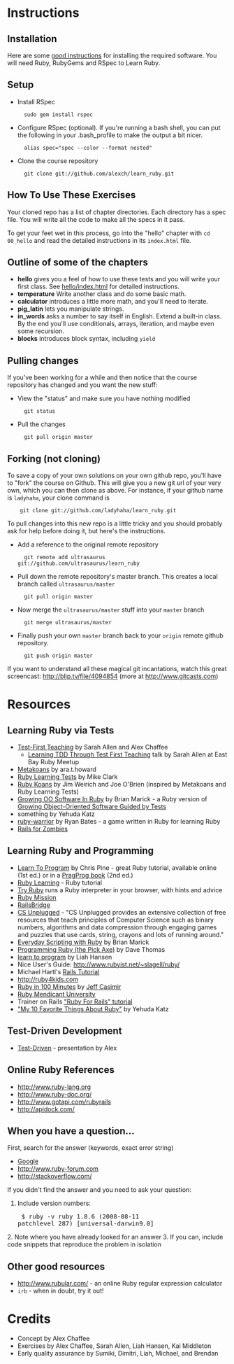 # Instructions

## Installation

Here are some [good instructions](http://wiki.devchix.com/index.php?title=Workshop_Installation_Notes)
for installing the required software.  You will need Ruby, RubyGems and RSpec to Learn Ruby.

## Setup

* Install RSpec

        sudo gem install rspec

* Configure RSpec (optional). If you're running a bash shell, you can put the following in your .bash_profile to make the output a bit nicer.

        alias spec="spec --color --format nested"

* Clone the course repository

        git clone git://github.com/alexch/learn_ruby.git

## How To Use These Exercises

Your cloned repo has a list of chapter directories. Each directory has a spec file. You will write all the code to make all the specs in it pass.

To get your feet wet in this process, go into the "hello" chapter with `cd 00_hello` and read the detailed instructions in its `index.html` file.

## Outline of some of the chapters

* **hello** 
  gives you a feel of how to use these tests and you will write your first class.  See [hello/index.html](hello/index.html) for detailed instructions.
* **temperature**
  Write another class and do some basic math.
* **calculator** introduces a little more math, and you'll need to iterate.
* **pig\_latin** lets you manipulate strings.
* **in\_words** asks a number to say itself in English. Extend a built-in class. By the end you'll use conditionals, arrays, iteration, and maybe even some recursion.
* **blocks** introduces block syntax, including `yield`

## Pulling changes

If you've been working for a while and then notice that the course repository has changed and you want the new stuff:

* View the "status" and make sure you have nothing modified

        git status

* Pull the changes

        git pull origin master

## Forking (not cloning)

To save a copy of your own solutions on your own github repo, you'll have to "fork" the course on Github. This will give you a new git url of your very own, which you can then clone as above. For instance, if your github name is `ladyhaha`, your clone command is

        git clone git://github.com/ladyhaha/learn_ruby.git

To pull changes into this new repo is a little tricky and you should probably ask for help before doing it, but here's the instructions.

* Add a reference to the original remote repository

        git remote add ultrasaurus git://github.com/ultrasaurus/learn_ruby

* Pull down the remote repository's master branch. This creates a local branch called `ultrasaurus/master`

        git pull origin master

* Now merge the `ultrasaurus/master` stuff into your `master` branch

        git merge ultrasaurus/master

* Finally push your own `master` branch back to your `origin` remote github repository.

        git push origin master

If you want to understand all these magical git incantations, watch this great screencast: <http://blip.tv/file/4094854> (more at <http://www.gitcasts.com>)

# Resources

## Learning Ruby via Tests
* [Test-First Teaching](http://testfirst.org) by Sarah Allen and Alex Chaffee
  * [Learning TDD Through Test First Teaching](http://www.youtube.com/watch?v=KgfdlZuVz7I) talk by Sarah Allen at East Bay Ruby Meetup
* [Metakoans](http://rubyquiz.com/quiz67.html) by ara.t.howard
* [Ruby Learning Tests](http://clarkware.com/cgi/blosxom/2005/03/18) by Mike Clark
* [Ruby Koans](http://rubykoans.com) by Jim Weirich and Joe O'Brien (inspired by Metakoans and Ruby Learning Tests)
* [Growing OO Software In Ruby](http://www.exampler.com/blog/2009/12/17/growing-object-oriented-software-in-ruby/) by Brian Marick - a Ruby version of [Growing Object-Oriented Software Guided by Tests](http://www.growing-object-oriented-software.com/)
* something by Yehuda Katz
* [ruby-warrior](http://github.com/ryanb/ruby-warrior) by Ryan Bates - a game written in Ruby for learning Ruby
* [Rails for Zombies](http://railsforzombies.org)

## Learning Ruby and Programming
* [Learn To Program](http://pine.fm/LearnToProgram/) by Chris Pine - great Ruby tutorial, available online (1st ed.) or in a [PragProg book](http://www.pragprog.com/titles/ltp2/learn-to-program-2nd-edition) (2nd ed.)
* [Ruby Learning](http://rubylearning.com/satishtalim/tutorial.html) - Ruby tutorial
* [Try Ruby](http://tryruby.org) runs a Ruby interpreter in your browser, with hints and advice
* [Ruby Mission](http://github.com/alexch/mission)
* [RailsBridge](http://groups.google.com/group/railsbridge)
* [CS Unplugged](http://www.csunplugged.org/) - "CS Unplugged provides an extensive collection of free resources that teach principles of Computer Science such as binary numbers, algorithms and data compression through engaging games and puzzles that use cards, string, crayons and lots of running around."
* [Everyday Scripting with Ruby](http://pragprog.com/titles/bmsft/everyday-scripting-with-ruby) by Brian Marick
* [Programming Ruby (the Pick Axe)](http://pragprog.com/titles/ruby/programming-ruby) by Dave Thomas
* [learn to program](http://github.com/liahhansen/learn-to-program) by Liah Hansen
* Nice User's Guide: <http://www.rubyist.net/~slagell/ruby/>
* Michael Hartl's [Rails Tutorial](http://railstutorial.org)
* <http://ruby4kids.com>
* [Ruby in 100 Minutes](http://jumpstartlab.com/resources/ruby-jumpstart/ruby/) by [Jeff Casimir](http://jumpstartlab.com)
* [Ruby Mendicant University](http://university.rubymendicant.com)
* Trainer on Rails ["Ruby For Rails" tutorial](http://www.public.traineronrails.com/courses/ruby/)
* ["My 10 Favorite Things About Ruby"](http://yehudakatz.com/2009/08/24/my-10-favorite-things-about-the-ruby-language/) by Yehuda Katz

## Test-Driven Development
* [Test-Driven](http://www.slideshare.net/alexchaffee/test-driven) - presentation by Alex

## Online Ruby References

* <http://www.ruby-lang.org>
*	<http://www.ruby-doc.org/>
*	<http://www.gotapi.com/rubyrails>
*	<http://apidock.com/>

## When you have a question...

First, search for the answer (keywords, exact error string)

*	[Google](http://google.com)
*	<http://www.ruby-forum.com>
*	<http://stackoverflow.com/>

If you didn't find the answer and you need to ask your question:

1. Include version numbers: <pre>
    $ ruby -v
    ruby 1.8.6 (2008-08-11 patchlevel 287) \[universal-darwin9.0\]
</pre>
2. Note where you have already looked for an answer
3. If you can, include code snippets that reproduce the problem in isolation

## Other good resources

*	<http://www.rubular.com/> - an online Ruby regular expression calculator
*	`irb` - when in doubt, try it out!

# Credits

* Concept by Alex Chaffee
* Exercises by Alex Chaffee, Sarah Allen, Liah Hansen, Kai Middleton
* Early quality assurance by Sumiki, Dimitri, Liah, Michael, and Brendan

